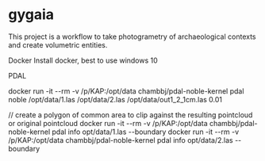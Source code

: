 # gygaia
This project is a workflow to take photogrametry of archaeological contexts and create volumetric entities.

Docker
Install docker, best to use windows 10

PDAL





docker run -it --rm -v /p/KAP:/opt/data chambbj/pdal-noble-kernel pdal noble /opt/data/1.las /opt/data/2.las /opt/data/out1_2_1cm.las 0.01

// create a polygon of common area to clip against the resulting pointcloud or original pointcloud
docker run -it --rm -v /p/KAP:/opt/data chambbj/pdal-noble-kernel pdal info opt/data/1.las --boundary
docker run -it --rm -v /p/KAP:/opt/data chambbj/pdal-noble-kernel pdal info opt/data/2.las --boundary
